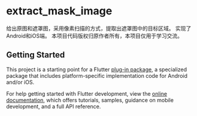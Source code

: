 # extract_mask_image

给出原图和遮罩图，采用像素扫描的方式，提取出遮罩图中的目标区域。
实现了Android和iOS端。
本项目代码版权归原作者所有，本项目仅用于学习交流。

## Getting Started

This project is a starting point for a Flutter
[plug-in package](https://flutter.dev/developing-packages/),
a specialized package that includes platform-specific implementation code for
Android and/or iOS.

For help getting started with Flutter development, view the
[online documentation](https://flutter.dev/docs), which offers tutorials,
samples, guidance on mobile development, and a full API reference.

